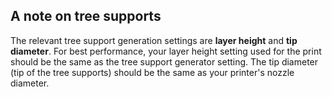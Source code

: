  ## A note on tree supports
 The relevant tree support generation settings are **layer height** and **tip diameter**. For best performance, your layer height setting used for the print should be the same as the tree support generator setting. The tip diameter (tip of the tree supports) should be the same as your printer's nozzle diameter.
 
